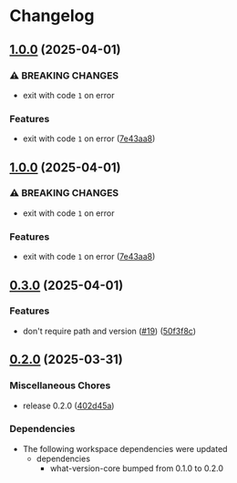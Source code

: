 # Changelog

## [1.0.0](https://github.com/sgoudham/what-version/compare/v0.3.0...v1.0.0) (2025-04-01)


### ⚠ BREAKING CHANGES

* exit with code `1` on error

### Features

* exit with code `1` on error ([7e43aa8](https://github.com/sgoudham/what-version/commit/7e43aa835306026702b5ae558c64e8a545c2e4c7))

## [1.0.0](https://github.com/sgoudham/what-version/compare/v0.3.0...v1.0.0) (2025-04-01)


### ⚠ BREAKING CHANGES

* exit with code `1` on error

### Features

* exit with code `1` on error ([7e43aa8](https://github.com/sgoudham/what-version/commit/7e43aa835306026702b5ae558c64e8a545c2e4c7))

## [0.3.0](https://github.com/sgoudham/what-version/compare/v0.2.0...v0.3.0) (2025-04-01)


### Features

* don't require path and version ([#19](https://github.com/sgoudham/what-version/issues/19)) ([50f3f8c](https://github.com/sgoudham/what-version/commit/50f3f8c1c47cb335e91b0f7a1a7ced717d92ca7e))

## [0.2.0](https://github.com/sgoudham/what-version/compare/v0.1.0...v0.2.0) (2025-03-31)


### Miscellaneous Chores

* release 0.2.0 ([402d45a](https://github.com/sgoudham/what-version/commit/402d45a16930b56e9877f6801e1d8dc9c1176ed7))


### Dependencies

* The following workspace dependencies were updated
  * dependencies
    * what-version-core bumped from 0.1.0 to 0.2.0
